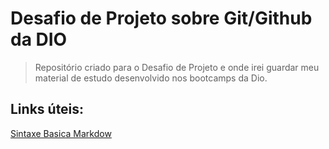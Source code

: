 # Desafio de Projeto sobre Git/Github da DIO
> Repositório criado para o Desafio de Projeto e onde irei guardar meu material de estudo desenvolvido nos bootcamps da Dio.

## Links úteis:
[Sintaxe Basica Markdow](https://www.markdowguide.org/basic-syntax/)
